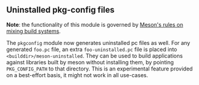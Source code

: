 ## Uninstalled pkg-config files

**Note**: the functionality of this module is governed by [Meson's
  rules on mixing build systems](Mixing-build-systems.md).

The `pkgconfig` module now generates uninstalled pc files as well. For any generated
`foo.pc` file, an extra `foo-uninstalled.pc` file is placed into
`<builddir>/meson-uninstalled`. They can be used to build applications against
libraries built by meson without installing them, by pointing `PKG_CONFIG_PATH`
to that directory. This is an experimental feature provided on a best-effort
basis, it might not work in all use-cases.
